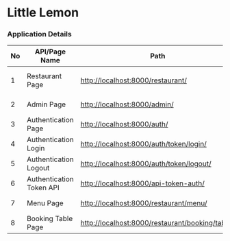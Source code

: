 # Little Lemon

### Application Details
| No | API/Page Name         | Path                                    | Description                |
|----|-----------------------|-----------------------------------------|----------------------------|
| 1  | Restaurant Page       | [http://localhost:8000/restaurant/](http://localhost:8000/restaurant/) | Main restaurant page       |
| 2  | Admin Page            | [http://localhost:8000/admin/](http://localhost:8000/admin/)             | Django admin interface     |
| 3  | Authentication Page   | [http://localhost:8000/auth/](http://localhost:8000/auth/)                 | Authentication overview    |
| 4  | Authentication Login  | [http://localhost:8000/auth/token/login/](http://localhost:8000/auth/token/login/) | User login page            |
| 5  | Authentication Logout | [http://localhost:8000/auth/token/logout/](http://localhost:8000/auth/token/logout/) | User logout page           |
| 6  | Authentication Token API | [http://localhost:8000/api-token-auth/](http://localhost:8000/api-token-auth/) | API for token authentication |
| 7  | Menu Page             | [http://localhost:8000/restaurant/menu/](http://localhost:8000/restaurant/menu/) | Menu listing page          |
| 8  | Booking Table Page    | [http://localhost:8000/restaurant/booking/tables](http://localhost:8000/restaurant/booking/tables) | Table booking page         |

